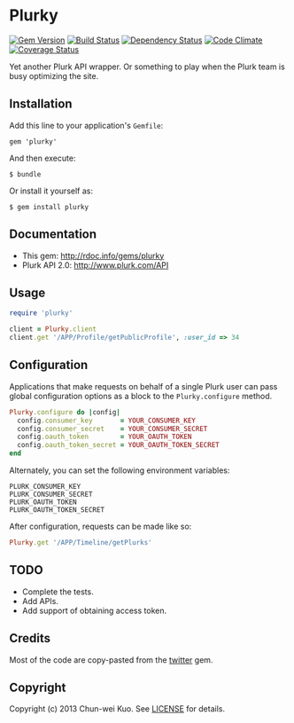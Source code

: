 # Plurky

[![Gem Version](https://badge.fury.io/rb/plurky.png)][gem]
[![Build Status](https://travis-ci.org/Domon/plurky.png)][travis]
[![Dependency Status](https://gemnasium.com/Domon/plurky.png)][gemnasium]
[![Code Climate](https://codeclimate.com/github/Domon/plurky.png)][codeclimate]
[![Coverage Status](https://coveralls.io/repos/Domon/plurky/badge.png)][coveralls]

[gem]: http://badge.fury.io/rb/plurky
[travis]: https://travis-ci.org/Domon/plurky
[gemnasium]: https://gemnasium.com/Domon/plurky
[codeclimate]: https://codeclimate.com/github/Domon/plurky
[coveralls]: https://coveralls.io/r/Domon/plurky

Yet another Plurk API wrapper. Or something to play when the Plurk team is busy optimizing the site.

## Installation

Add this line to your application's `Gemfile`:

    gem 'plurky'

And then execute:

    $ bundle

Or install it yourself as:

    $ gem install plurky

## Documentation

* This gem: http://rdoc.info/gems/plurky
* Plurk API 2.0: http://www.plurk.com/API

## Usage

```ruby
require 'plurky'

client = Plurky.client
client.get '/APP/Profile/getPublicProfile', :user_id => 34
```

## Configuration

Applications that make requests on behalf of a single Plurk user can pass global configuration options as a block to the `Plurky.configure` method.

```ruby
Plurky.configure do |config|
  config.consumer_key       = YOUR_CONSUMER_KEY
  config.consumer_secret    = YOUR_CONSUMER_SECRET
  config.oauth_token        = YOUR_OAUTH_TOKEN
  config.oauth_token_secret = YOUR_OAUTH_TOKEN_SECRET
end
```

Alternately, you can set the following environment variables:

```
PLURK_CONSUMER_KEY
PLURK_CONSUMER_SECRET
PLURK_OAUTH_TOKEN
PLURK_OAUTH_TOKEN_SECRET
```

After configuration, requests can be made like so:

```ruby
Plurky.get '/APP/Timeline/getPlurks'
```

## TODO

* Complete the tests.
* Add APIs.
* Add support of obtaining access token.

## Credits

Most of the code are copy-pasted from the [twitter][] gem.

[twitter]: https://github.com/sferik/twitter

## Copyright

Copyright (c) 2013 Chun-wei Kuo. See [LICENSE][] for details.

[license]: https://github.com/Domon/plurky/blob/master/LICENSE.md

